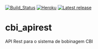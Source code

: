 [![Build_Status](https://travis-ci.org/tiagoadmstz/cbi_apirest.svg?branch=master)](https://travis-ci.org/tiagoadmstz/cbi_apirest.svg?branch=master) [![Heroku](https://heroku-badge.herokuapp.com/cbiweb)](https://heroku-badge.herokuapp.com/cbiweb) [![Latest release](https://img.shields.io/github/release/tiagoadmstz/cbi_apirest.svg)](https://github.com/tiagoadmstz/cbi_apirest/releases/latest)

# cbi_apirest
API Rest para o sistema de bobinagem CBI
